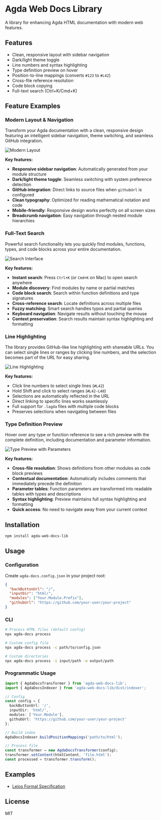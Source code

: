# Agda Web Docs Library

A library for enhancing Agda HTML documentation with modern web features.

## Features

- Clean, responsive layout with sidebar navigation
- Dark/light theme toggle
- Line numbers and syntax highlighting
- Type definition preview on hover
- Position-to-line mappings (converts `#123` to `#L42`)
- Cross-file reference resolution
- Code block copying
- Full-text search (Ctrl+K/Cmd+K)

## Feature Examples

### Modern Layout & Navigation

Transform your Agda documentation with a clean, responsive design featuring an intelligent sidebar navigation, theme switching, and seamless GitHub integration.

![Modern Layout](static/layout.png)

**Key features:**
- **Responsive sidebar navigation**: Automatically generated from your module structure
- **Dark/light theme toggle**: Seamless switching with system preference detection
- **GitHub integration**: Direct links to source files when `githubUrl` is configured
- **Clean typography**: Optimized for reading mathematical notation and code
- **Mobile-friendly**: Responsive design works perfectly on all screen sizes
- **Breadcrumb navigation**: Easy navigation through nested module hierarchies

### Full-Text Search

Powerful search functionality lets you quickly find modules, functions, types, and code blocks across your entire documentation.

![Search Interface](static/search.png)

**Key features:**
- **Instant search**: Press `Ctrl+K` (or `Cmd+K` on Mac) to open search anywhere
- **Module discovery**: Find modules by name or partial matches
- **Code block search**: Search within function definitions and type signatures
- **Cross-reference search**: Locate definitions across multiple files
- **Fuzzy matching**: Smart search handles typos and partial queries
- **Keyboard navigation**: Navigate results without touching the mouse
- **Context preservation**: Search results maintain syntax highlighting and formatting

### Line Highlighting

The library provides GitHub-like line highlighting with shareable URLs. You can select single lines or ranges by clicking line numbers, and the selection becomes part of the URL for easy sharing.

![Line Highlighting](static/line-highlighting.png)

**Key features:**
- Click line numbers to select single lines (`#L42`)
- Hold Shift and click to select ranges (`#L42-L48`)  
- Selections are automatically reflected in the URL
- Direct linking to specific lines works seamlessly
- Full support for `.lagda` files with multiple code blocks
- Preserves selections when navigating between files

### Type Definition Preview

Hover over any type or function reference to see a rich preview with the complete definition, including documentation and parameter information.

![Type Preview with Parameters](static/type-preview-with-params.png)

**Key features:**
- **Cross-file resolution**: Shows definitions from other modules as code block previews
- **Contextual documentation**: Automatically includes comments that immediately precede the definition
- **Parameter tables**: Function parameters are transformed into readable tables with types and descriptions
- **Syntax highlighting**: Preview maintains full syntax highlighting and formatting
- **Quick access**: No need to navigate away from your current context

## Installation

```bash
npm install agda-web-docs-lib
```

## Usage

### Configuration

Create `agda-docs.config.json` in your project root:

```json
{
  "backButtonUrl": "/",
  "inputDir": "html/",
  "modules": ["Your.Module.Prefix"],
  "githubUrl": "https://github.com/your-user/your-project"
}
```

### CLI

```bash
# Process HTML files (default config)
npx agda-docs process

# Custom config file
npx agda-docs process -c path/to/config.json

# Custom directories
npx agda-docs process -i input/path -o output/path
```

### Programmatic Usage

```typescript
import { AgdaDocsTransformer } from 'agda-web-docs-lib';
import { AgdaDocsIndexer } from 'agda-web-docs-lib/dist/indexer';

// Config
const config = {
  backButtonUrl: '/',
  inputDir: 'html/',
  modules: ['Your.Module'],
  githubUrl: 'https://github.com/your-user/your-project'
};

// Build index
AgdaDocsIndexer.buildPositionMappings('path/to/html');

// Process file
const transformer = new AgdaDocsTransformer(config);
transformer.setContent(htmlContent, 'file.html');
const processed = transformer.transform();
```

## Examples

- [Leios Formal Specification](https://leios.cardano-scaling.org/formal-spec/Leios.Base.html)

## License

MIT
